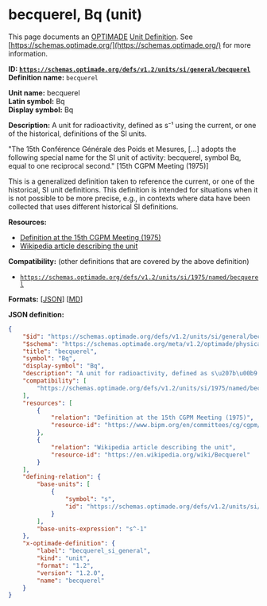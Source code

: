 # becquerel, Bq (unit)

This page documents an [OPTIMADE](https://www.optimade.org/) [Unit Definition](https://schemas.optimade.org/#definitions). See [https://schemas.optimade.org/](https://schemas.optimade.org/) for more information.

**ID: [`https://schemas.optimade.org/defs/v1.2/units/si/general/becquerel`](https://schemas.optimade.org/defs/v1.2/units/si/general/becquerel.md)**  
**Definition name:** `becquerel`

**Unit name:** becquerel  
**Latin symbol:** Bq  
**Display symbol:** Bq  
  
**Description:** A unit for radioactivity, defined as s⁻¹ using the current, or one of the historical, definitions of the SI units.

"The 15th Conférence Générale des Poids et Mesures, [...] adopts the following special name for the SI unit of activity: becquerel, symbol Bq, equal to one reciprocal second." [15th CGPM Meeting (1975)]

This is a generalized definition taken to reference the current, or one of the historical, SI unit definitions.
This definition is intended for situations when it is not possible to be more precise, e.g., in contexts where data have been collected that uses different historical SI definitions.

**Resources:**

- [Definition at the 15th CGPM Meeting (1975)](https://www.bipm.org/en/committees/cg/cgpm/15-1975)
- [Wikipedia article describing the unit](https://en.wikipedia.org/wiki/Becquerel)


**Compatibility:** (other definitions that are covered by the above definition)

- [`https://schemas.optimade.org/defs/v1.2/units/si/1975/named/becquerel`](https://schemas.optimade.org/defs/v1.2/units/si/1975/named/becquerel.md)


**Formats:** [[JSON](becquerel.json)] [[MD](becquerel.md)]

**JSON definition:**

``` json
{
    "$id": "https://schemas.optimade.org/defs/v1.2/units/si/general/becquerel",
    "$schema": "https://schemas.optimade.org/meta/v1.2/optimade/physical_unit_definition.json",
    "title": "becquerel",
    "symbol": "Bq",
    "display-symbol": "Bq",
    "description": "A unit for radioactivity, defined as s\u207b\u00b9 using the current, or one of the historical, definitions of the SI units.\n\n\"The 15th Conf\u00e9rence G\u00e9n\u00e9rale des Poids et Mesures, [...] adopts the following special name for the SI unit of activity: becquerel, symbol Bq, equal to one reciprocal second.\" [15th CGPM Meeting (1975)]\n\nThis is a generalized definition taken to reference the current, or one of the historical, SI unit definitions.\nThis definition is intended for situations when it is not possible to be more precise, e.g., in contexts where data have been collected that uses different historical SI definitions.",
    "compatibility": [
        "https://schemas.optimade.org/defs/v1.2/units/si/1975/named/becquerel"
    ],
    "resources": [
        {
            "relation": "Definition at the 15th CGPM Meeting (1975)",
            "resource-id": "https://www.bipm.org/en/committees/cg/cgpm/15-1975"
        },
        {
            "relation": "Wikipedia article describing the unit",
            "resource-id": "https://en.wikipedia.org/wiki/Becquerel"
        }
    ],
    "defining-relation": {
        "base-units": [
            {
                "symbol": "s",
                "id": "https://schemas.optimade.org/defs/v1.2/units/si/general/second"
            }
        ],
        "base-units-expression": "s^-1"
    },
    "x-optimade-definition": {
        "label": "becquerel_si_general",
        "kind": "unit",
        "format": "1.2",
        "version": "1.2.0",
        "name": "becquerel"
    }
}
```